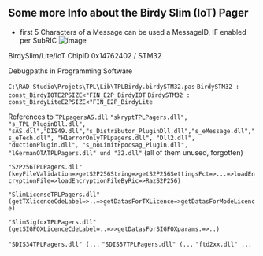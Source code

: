 ## Some more Info about the Birdy Slim (IoT) Pager


- first 5 Characters of a Message can be used a MessageID, IF enabled per SubRIC
![image](https://user-images.githubusercontent.com/63829136/111872229-0ceaae00-898e-11eb-84d0-abfec9250c6b.png)



BirdySlim/Lite/IoT  ChipID 0x14762402 / STM32

Debugpaths in Programming Software

`C:\RAD Studio\Projets\TPL\Lib\TPLBirdy.birdySTM32.pas`
`BirdySTM32 : const_BirdyIOTE2PSIZE<"FIN_E2P_BirdyIOT`
`BirdySTM32 : const_BirdyLiteE2PSIZE<"FIN_E2P_BirdyLite`

References to
`TPLpagersAS.dll`
`"skryptTPLPagers.dll", "s_TPL_PluginDll.dll", "sAS.dll","DIS49.dll","s_Distributor_PluginDll.dll","s_eMessage.dll","s_eTech.dll", "H1errorOnlyTPLpagers.dll", "Dll2.dll", "ductionPlugin.dll", "s_noLimitFpocsag_Plugin.dll", "lGermanOTATPLPagers.dll" und "32.dll"` (all of them unused, forgotten)

`"S2P256TPLPagers.dll" (keyFileValidation=>getS2P256String=>getS2P256SettingsFct=>...=>loadEncryptionFile=>loadEncryptionFileByRic=>RazS2P256)`

`"SlimLicenseTPLPagers.dll" (getTXlicenceCdeLabel=>..=>getDatasForTXLicence=>getDatasForModeLicence)`

`"SlimSigfoxTPLPagers.dll" (getSIGFOXLicenceCdeLabel=..=>>getDatasForSIGFOXparams.=>..)`

`"SDIS34TPLPagers.dll" (...`
`"SDIS57TPLPagers.dll" (...`
`"ftd2xx.dll" ...`
